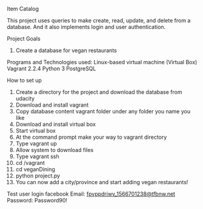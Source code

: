 Item Catalog

This project uses queries to make create, read, update, and delete from a database.
And it also implements login and user authentication.

Project Goals
1) Create a database for vegan restaurants

Programs and Technologies used:
Linux-based virtual machine (Virtual Box)
Vagrant 2.2.4
Python 3
PostgreSQL

How to set up

1) Create a directory for the project and download the database from udacity
3) Download and install vagrant
3) Copy database content vagrant folder under any folder you name you like
4) Download and install virtual box
5) Start virtual box
6) At the command prompt make your way to vagrant directory
7) Type vagrant up
8) Allow system to download files
9) Type vagrant ssh
10) cd /vagrant
11) cd veganDining
12) python project.py
13) You can now add a city/province and start adding vegan restaurants!


Test user login facebook
Email: fpvppdriwv_1566701238@tfbnw.net
Password: Password90!

